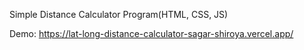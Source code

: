 Simple Distance Calculator Program(HTML, CSS, JS)

Demo: https://lat-long-distance-calculator-sagar-shiroya.vercel.app/

